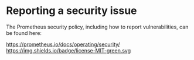 # Reporting a security issue

The Prometheus security policy, including how to report vulnerabilities, can be
found here:

<https://prometheus.io/docs/operating/security/>
https://img.shields.io/badge/license-MIT-green.svg
